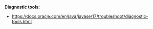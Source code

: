 **Diagnostic tools:**<br />
- https://docs.oracle.com/en/java/javase/17/troubleshoot/diagnostic-tools.html
